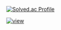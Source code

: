 [![Solved.ac Profile](http://mazassumnida.wtf/api/v2/generate_badge?boj=327aem)](https://solved.ac/327aem/)

[![view](https://hits.seeyoufarm.com/api/count/incr/badge.svg?url=https%3A%2F%2Fgithub.com%2F327aem&count_bg=%2379C83D&title_bg=%23555555&icon=&icon_color=%23E7E7E7&title=hits&edge_flat=false)](https://hits.seeyoufarm.com)                   





